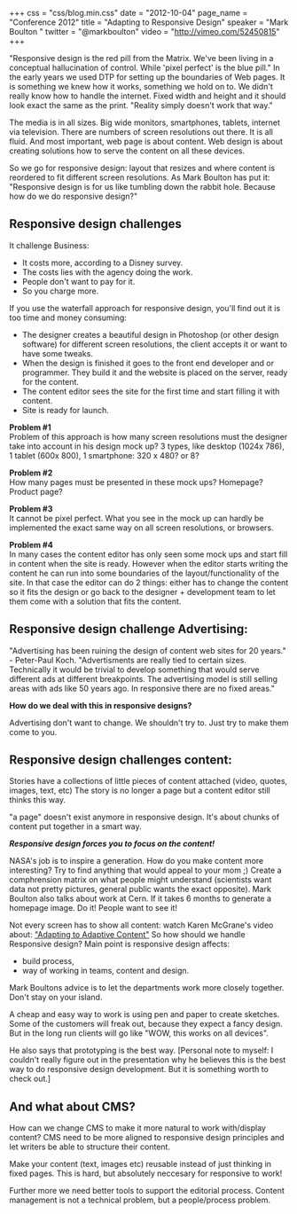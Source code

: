 +++
css = "css/blog.min.css"
date = "2012-10-04"
page_name = "Conference 2012"
title = "Adapting to Responsive Design"
speaker = "Mark Boulton "
twitter = "@markboulton"
video = "http://vimeo.com/52450815"
+++
<p>"Responsive design is the red pill from the Matrix. We've been living in a conceptual hallucination of control. While 'pixel perfect' is the blue pill." In the early years we used DTP for setting up the boundaries of Web pages. It is something we knew how it works, something we hold on to. We didn't really know how to handle the internet. Fixed width and height and it should look exact the same as the print. "Reality simply doesn't work that way."</p><p>The media is in all sizes. Big wide monitors, smartphones, tablets, internet via television. There are numbers of screen resolutions out there. It is all fluid. And most important, web page is about content. Web design is about creating solutions how to serve the content on all these devices.</p><p>So we go for responsive design: layout that resizes and where content is reordered to fit different screen resolutions. As Mark Boulton has put it: "Responsive design is for us like tumbling down the rabbit hole. Because how do we do responsive design?"</p><h2>Responsive design challenges</h2><p>It challenge Business:</p><ul><li>It costs more, according to a Disney survey.</li><li>The costs lies with the agency doing the work.</li><li>People don't want to pay for it.</li><li>So you charge more.</li></ul><p>If you use the waterfall approach for responsive design, you'll find out it is too time and money consuming:</p><ul><li>The designer creates a beautiful design in Photoshop (or other design software) for different screen resolutions, the client accepts it or want to have some tweaks.</li><li>When the design is finished it goes to the front end developer and or programmer. They build it and the website is placed on the server, ready for the content.</li><li>The content editor sees the site for the first time and start filling it with content.</li><li>Site is ready for launch.</li></ul><p><strong>Problem #1</strong><br>Problem of this approach is how many screen resolutions must the designer take into account in his design mock up? 3 types, like desktop (1024x 786), 1 tablet (600x 800), 1 smartphone: 320 x 480? or 8?</p><p><strong>Problem #2</strong><br>How many pages must be presented in these mock ups? Homepage? Product page?</p><p><strong>Problem #3</strong><br>It cannot be pixel perfect. What you see in the mock up can hardly be implemented the exact same way on all screen resolutions, or browsers.</p><p><strong>Problem #4</strong><br>In many cases the content editor has only seen some mock ups and start fill in content when the site is ready. However when the editor starts writing the content he can run into some boundaries of the layout/functionality of the site. In that case the editor can do 2 things: either has to change the content so it fits the design or go back to the designer + development team to let them come with a solution that fits the content.</p><h2>Responsive design challenge Advertising:</h2><p>"Advertising has been ruining the design of content web sites for 20 years." - Peter-Paul Koch. "Advertisments are really tied to certain sizes. Technically it would be trivial to develop something that would serve different ads at different breakpoints. The advertising model is still selling areas with ads like 50 years ago. In responsive there are no fixed areas."</p><p><strong>How do we deal with this in responsive designs?</strong></p><p>Advertising don't want to change. We shouldn't try to. Just try to make them come to you.</p><h2>Responsive design challenges content:</h2><p>Stories have a collections of little pieces of content attached (video, quotes, images, text, etc) The story is no longer a page but a content editor still thinks this way.</p><p>"a page" doesn't exist anymore in responsive design. It's about chunks of content put together in a smart way.</p><p><em><strong>Responsive design forces you to focus on the content!</strong></em></p><p>NASA's job is to inspire a generation. How do you make content more interesting? Try to find anything that would appeal to your mom ;) Create a comphrension matrix on what people might understand (scientists want data not pretty pictures, general public wants the exact opposite). Mark Boulton also talks about work at Cern. If it takes 6 months to generate a homepage image. Do it! People want to see it!</p><p>Not every screen has to show all content: watch Karen McGrane's video about: <a href="http://www.youtube.com/watch?v=CGyBrlCKySk">"Adapting to Adaptive Content"</a> So how should we handle Responsive design? Main point is responsive design affects:</p><ul><li>build process,</li><li>way of working in teams, content and design.</li></ul><p>Mark Boultons advice is to let the departments work more closely together. Don't stay on your island.</p><p>A cheap and easy way to work is using pen and paper to create sketches. Some of the customers will freak out, because they expect a fancy design. But in the long run clients will go like "WOW, this works on all devices".</p><p>He also says that prototyping is the best way. [Personal note to myself: I couldn't really figure out in the presentation why he believes this is the best way to do responsive design development. But it is something worth to check out.]</p><h2>And what about CMS?</h2><p>How can we change CMS to make it more natural to work with/display content? CMS need to be more aligned to responsive design principles and let writers be able to structure their content.</p><p>Make your content (text, images etc) reusable instead of just thinking in fixed pages. This is hard, but absolutely neccesary for responsive to work!</p><p>Further more we need better tools to support the editorial process. Content management is not a technical problem, but a people/process problem.</p>